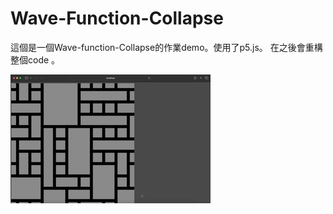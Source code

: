 # Wave-Function-Collapse
這個是一個Wave-function-Collapse的作業demo。使用了p5.js。
在之後會重構整個code 。

![](./gifs/output.gif)
